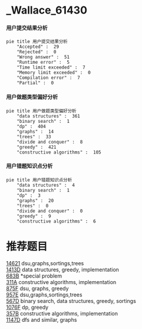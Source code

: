 # _Wallace_61430

<!-- tabs:start -->



#### **用户提交结果分析**

```mermaid
pie title 用户提交结果分析
    "Accepted" :  29
    "Rejected" :  0
    "Wrong answer" :  51
    "Runtime error" :  5
    "Time limit exceeded" :  7
    "Memory limit exceeded" :  0
    "Compilation error" :  7
    "Partial" :  0
```

#### **用户做题类型偏好分析**

```mermaid
pie title 用户做题类型偏好分析
    "data structures" :  361
    "binary search" :  1
    "dp" :  404
    "graphs" :  14
    "trees" :  33
    "divide and conquer" :  8
    "greedy" :  421
    "constructive algorithms" :  105
```
#### **用户错题知识点分析**

```mermaid
pie title 用户错题知识点分析
    "data structures" :  4
    "binary search" :  1
    "dp" :  3
    "graphs" :  20
    "trees" :  0
    "divide and conquer" :  0
    "greedy" :  9
    "constructive algorithms" :  6
```



<!-- tabs:end -->
# 推荐题目
[14621](https://codeforces.com/contest/1462/problem/1)		dsu,graphs,sortings,trees		  
[1413D](https://codeforces.com/contest/1413/problem/D)		data structures,
                        greedy,
                        implementation		  
[683B](https://codeforces.com/contest/683/problem/B)		*special problem		  
[311A](https://codeforces.com/contest/311/problem/A)		constructive algorithms,
                        implementation		  
[875F](https://codeforces.com/contest/875/problem/F)		dsu,
                        graphs,
                        greedy		  
[957E](https://codeforces.com/contest/957/problem/E)		dsu,graphs,sortings,trees		  
[567D](https://codeforces.com/contest/567/problem/D)		binary search,
                        data structures,
                        greedy,
                        sortings		  
[1076F](https://codeforces.com/contest/1076/problem/F)		dp,
                        greedy		  
[357B](https://codeforces.com/contest/357/problem/B)		constructive algorithms,
                        implementation		  
[1147D](https://codeforces.com/contest/1147/problem/D)		dfs and similar,
                        graphs		  
